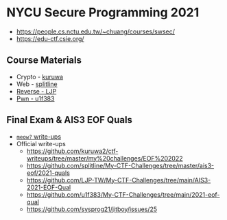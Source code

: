 # NYCU Secure Programming 2021

- https://people.cs.nctu.edu.tw/~chuang/courses/swsec/
- https://edu-ctf.csie.org/

## Course Materials

- Crypto - [kuruwa](https://github.com/kuruwa2)
- Web - [splitline](https://github.com/splitline)
- [Reverse - LJP](https://github.com/LJP-TW/NYCU-Secure-Programming)
- [Pwn - u1f383](https://github.com/u1f383/Software-Security-2021)

## Final Exam & AIS3 EOF Quals

- [`meow?` write-ups](https://hackmd.io/@i/BJueWt-6F)
- Official write-ups
    - https://github.com/kuruwa2/ctf-writeups/tree/master/my%20challenges/EOF%202022
    - https://github.com/splitline/My-CTF-Challenges/tree/master/ais3-eof/2021-quals
    - https://github.com/LJP-TW/My-CTF-Challenges/tree/main/AIS3-2021-EOF-Qual
    - https://github.com/u1f383/My-CTF-Challenges/tree/main/2021-eof-qual
    - https://github.com/sysprog21/jitboy/issues/25
